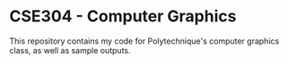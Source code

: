 # CSE304 - Computer Graphics
This repository contains my code for Polytechnique's computer graphics class, as well as sample outputs. 
